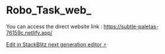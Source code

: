 # Robo_Task_web_
You can access the direct website link : https://subtle-paletas-76159c.netlify.app/

[Edit in StackBlitz next generation editor ⚡️](https://stackblitz.com/~/github.com/SaNDeeP-bot-ui/Robo_Task_web_)
